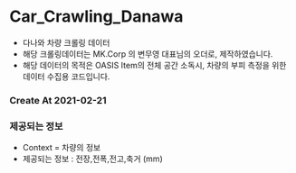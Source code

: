 # Car_Crawling_Danawa
- 다나와 차량 크롤링 데이터
- 해당 크롤링데이터는 MK.Corp 의 변무영 대표님의 오더로, 제작하였습니다.
- 해당 데이터의 목적은 OASIS Item의 전체 공간 소독시, 차량의 부피 측정을 위한 데이터 수집용 코드입니다.

### Create At 2021-02-21

### 제공되는 정보
- Context = 차량의 정보
- 제공되는 정보 : 전장,전폭,전고,축거 (mm)
